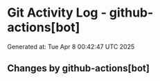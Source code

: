 # Git Activity Log - github-actions[bot]
Generated at: Tue Apr  8 00:42:47 UTC 2025
## Changes by github-actions[bot]
```diff
```
